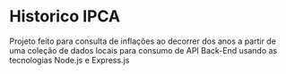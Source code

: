 # Historico IPCA
Projeto feito para consulta de inflações ao decorrer dos anos a partir de uma coleção de dados locais para consumo de API Back-End usando as tecnologias Node.js e Express.js
